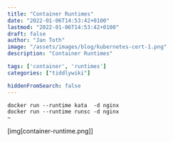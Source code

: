 ```yaml
---
title: "Container Runtimes"
date: "2022-01-06T14:53:42+0100"
lastmod: "2022-01-06T14:53:42+0100"
draft: false
author: "Jan Toth"
image: "/assets/images/blog/kubernetes-cert-1.png"
description: "Container Runtimes"

tags: ['container', 'runtimes']
categories: ["tiddlywiki"]

hiddenFromSearch: false
---
```


```
docker run --runtime kata  -d nginx
docker run --runtime runsc -d nginx
~
```

[img[container-runtime.png]]
